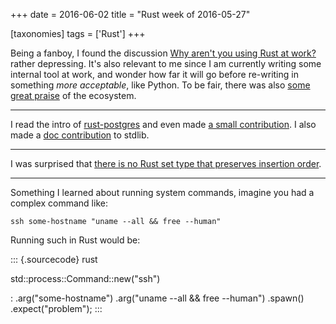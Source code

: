 +++
date = 2016-06-02
title = "Rust week of 2016-05-27"

[taxonomies]
tags = ['Rust']
+++

Being a fanboy, I found the discussion [Why aren't you using Rust at
work?] rather depressing. It's also relevant to me since I am currently
writing some internal tool at work, and wonder how far it will go before
re-writing in something *more acceptable*, like Python. To be fair,
there was also [some great praise] of the ecosystem.

---

I read the intro of [rust-postgres] and even made [a small
contribution]. I also made a [doc contribution] to stdlib.

---

I was surprised that [there is no Rust set type that preserves insertion
order].

---

Something I learned about running system commands, imagine you had a
complex command like:

    ssh some-hostname "uname --all && free --human"

Running such in Rust would be:

::: {.sourcecode}
rust

std::process::Command::new("ssh")

:   .arg("some-hostname") .arg("uname --all && free --human")
    .spawn() .expect("problem");
:::

  [Why aren't you using Rust at work?]: https://www.reddit.com/r/rust/comments/4kqhqz
  [some great praise]: https://www.reddit.com/r/rust/comments/4kqhqz//d3hx9l0
  [rust-postgres]: https://github.com/sfackler/rust-postgres/blob/master/README.md
  [a small contribution]: https://github.com/sfackler/rust-postgres/pull/186
  [doc contribution]: https://github.com/rust-lang/rust/pull/34033
  [there is no Rust set type that preserves insertion order]: http://stackoverflow.com/questions/37550208

